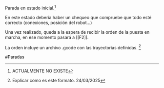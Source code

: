 Parada en estado inicial.[^1]

En este estado debería haber un chequeo que compruebe que todo esté correcto (conexiones, posición del robot...)

Una vez realizado, queda a la espera de recibir la orden de la puesta en marcha, en ese momento pasará a [[F2]]. 

La orden incluye un archivo .gcode con las trayectorias definidas. [^2]

#Paradas 

[^1]:  ACTUALMENTE NO EXISTE
[^2]: Explicar como es este formato. 24/03/2025


